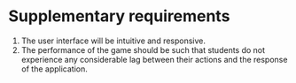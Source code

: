 # Supplementary requirements

1. The user interface will be intuitive and responsive.
2. The performance of the game should be such that students do not experience any considerable lag between their actions and the response of the application.